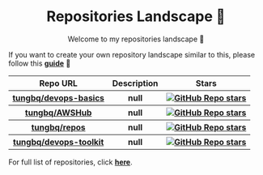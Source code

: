 <h1 align="center">Repositories Landscape 💎</h1>
<p align="center">Welcome to my repositories landscape 👋</p>

If you want to create your own repository landscape similar to this, please follow this [**guide**](./create-repo-landscape.md) 📖

<table>
    <tr>
        <th>Repo URL</th>
        <th>Description</th>
        <th>Stars</th>
    </tr>
    <tr>
        <th><a href="https://github.com/tungbq/devops-basics">tungbq/devops-basics</a></th>
        <th>null</th>
        <th><a href="https://github.com/tungbq/devops-basics/stargazers"><img alt="GitHub Repo stars" src="https://img.shields.io/github/stars/tungbq/devops-basics?style=social"/></a></th>
    </tr>
    <tr>
        <th><a href="https://github.com/tungbq/AWSHub">tungbq/AWSHub</a></th>
        <th>null</th>
        <th><a href="https://github.com/tungbq/AWSHub/stargazers"><img alt="GitHub Repo stars" src="https://img.shields.io/github/stars/tungbq/AWSHub?style=social"/></a></th>
    </tr>
    <tr>
        <th><a href="https://github.com/tungbq/repos">tungbq/repos</a></th>
        <th>null</th>
        <th><a href="https://github.com/tungbq/repos/stargazers"><img alt="GitHub Repo stars" src="https://img.shields.io/github/stars/tungbq/repos?style=social"/></a></th>
    </tr>
    <tr>
        <th><a href="https://github.com/tungbq/devops-toolkit">tungbq/devops-toolkit</a></th>
        <th>null</th>
        <th><a href="https://github.com/tungbq/devops-toolkit/stargazers"><img alt="GitHub Repo stars" src="https://img.shields.io/github/stars/tungbq/devops-toolkit?style=social"/></a></th>
    </tr>
</table>

For full list of repositories, click [**here**](https://github.com/tungbq?tab=repositories&q=&type=&language=&sort=stargazers).
